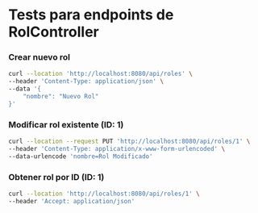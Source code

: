 # Tests para endpoints de RolController

### Crear nuevo rol
```bash
curl --location 'http://localhost:8080/api/roles' \
--header 'Content-Type: application/json' \
--data '{
    "nombre": "Nuevo Rol"
}'
```

### Modificar rol existente (ID: 1)
```bash
curl --location --request PUT 'http://localhost:8080/api/roles/1' \
--header 'Content-Type: application/x-www-form-urlencoded' \
--data-urlencode 'nombre=Rol Modificado'
```

### Obtener rol por ID (ID: 1)
```bash
curl --location 'http://localhost:8080/api/roles/1' \
--header 'Accept: application/json'
```